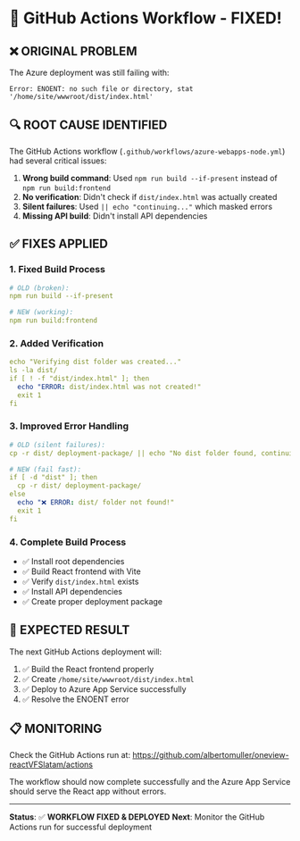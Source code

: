 # 🔧 GitHub Actions Workflow - FIXED!

## ❌ **ORIGINAL PROBLEM**

The Azure deployment was still failing with:
```
Error: ENOENT: no such file or directory, stat '/home/site/wwwroot/dist/index.html'
```

## 🔍 **ROOT CAUSE IDENTIFIED**

The GitHub Actions workflow (`.github/workflows/azure-webapps-node.yml`) had several critical issues:

1. **Wrong build command**: Used `npm run build --if-present` instead of `npm run build:frontend`
2. **No verification**: Didn't check if `dist/index.html` was actually created
3. **Silent failures**: Used `|| echo "continuing..."` which masked errors
4. **Missing API build**: Didn't install API dependencies

## ✅ **FIXES APPLIED**

### 1. Fixed Build Process
```yaml
# OLD (broken):
npm run build --if-present

# NEW (working):
npm run build:frontend
```

### 2. Added Verification
```yaml
echo "Verifying dist folder was created..."
ls -la dist/
if [ ! -f "dist/index.html" ]; then
  echo "ERROR: dist/index.html was not created!"
  exit 1
fi
```

### 3. Improved Error Handling
```yaml
# OLD (silent failures):
cp -r dist/ deployment-package/ || echo "No dist folder found, continuing..."

# NEW (fail fast):
if [ -d "dist" ]; then
  cp -r dist/ deployment-package/
else
  echo "❌ ERROR: dist/ folder not found!"
  exit 1
fi
```

### 4. Complete Build Process
- ✅ Install root dependencies
- ✅ Build React frontend with Vite
- ✅ Verify `dist/index.html` exists
- ✅ Install API dependencies
- ✅ Create proper deployment package

## 🚀 **EXPECTED RESULT**

The next GitHub Actions deployment will:

1. ✅ Build the React frontend properly
2. ✅ Create `/home/site/wwwroot/dist/index.html`
3. ✅ Deploy to Azure App Service successfully
4. ✅ Resolve the ENOENT error

## 📋 **MONITORING**

Check the GitHub Actions run at:
https://github.com/albertomuller/oneview-reactVFSlatam/actions

The workflow should now complete successfully and the Azure App Service should serve the React app without errors.

---

**Status**: ✅ **WORKFLOW FIXED & DEPLOYED**
**Next**: Monitor the GitHub Actions run for successful deployment
